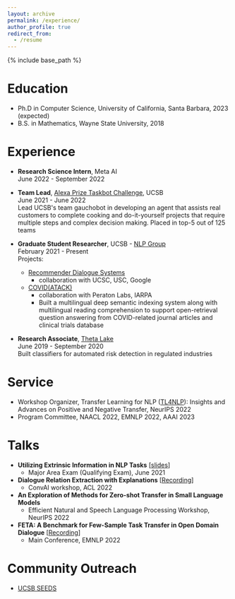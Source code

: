 ```yaml
---
layout: archive
permalink: /experience/
author_profile: true
redirect_from:
  - /resume
---
```


{% include base_path %}

Education
======
* Ph.D in Computer Science, University of California, Santa Barbara, 2023 (expected)
* B.S. in Mathematics, Wayne State University, 2018

Experience
======
- **Research Science Intern**, Meta AI\
June 2022 - September 2022

- **Team Lead**, [Alexa Prize Taskbot Challenge](https://developer.amazon.com/alexaprize), UCSB\
June 2021 - June 2022\
Lead UCSB's team gauchobot in developing an agent that assists real customers to complete cooking and do-it-yourself projects that require multiple steps and complex decision making.
Placed in top-5 out of 125 teams

- **Graduate Student Researcher**, UCSB - [NLP Group](http://nlp.cs.ucsb.edu/)\
February 2021 - Present\
Projects:
  - [Recommender Dialogue Systems](https://news.ucsc.edu/2020/11/recommender-dialogue.html)
    - collaboration with UCSC, USC, Google
  - [COVID(ATACK)](https://www.peratonlabs.com/project-intelligent-data-retrieval-covid.html)
    - collaboration with Peraton Labs, IARPA
    - Built a multilingual deep semantic indexing system along with multilingual reading comprehension to support open-retrieval question answering from COVID-related journal articles and clinical trials database

- **Research Associate**, [Theta Lake](https://thetalake.com)\
June 2019 - September 2020\
Built classifiers for automated risk detection in regulated industries

Service
======
- Workshop Organizer, Transfer Learning for NLP ([TL4NLP](https://tl4nlp.github.io/)): Insights and Advances on Positive and Negative Transfer, NeurIPS 2022
- Program Committee, NAACL 2022, EMNLP 2022, AAAI 2023

Talks
======
- **Utilizing Extrinsic Information in NLP Tasks** \[[slides](https://alon-albalak.github.io/images/AlonAlbalakMAE.pdf)\]
  - Major Area Exam (Qualifying Exam), June 2021
- **Dialogue Relation Extraction with Explanations** \[[Recording](https://drive.google.com/file/d/1KAfn2RGi8wX-JwMDXOnp3XJB5CelmzmI/view?usp=share_link)\]
  - ConvAI workshop, ACL 2022
- **An Exploration of Methods for Zero-shot Transfer in Small Language Models**
  - Efficient Natural and Speech Language Processing Workshop, NeurIPS 2022
- **FETA: A Benchmark for Few-Sample Task Transfer in Open Domain Dialogue** \[[Recording](https://drive.google.com/file/d/1LzqnSa8tXrPJhlQwmGgecr5QNfML7trf/view?usp=share_link)\]
  - Main Conference, EMNLP 2022

Community Outreach
======
- [UCSB SEEDS](https://cbsr.ucsb.edu/seeds)
<!--<iframe width="336" height="189" src="https://www.youtube.com/embed/MKJgj_C4Xyg" title="YouTube video player" frameborder="0" allow="accelerometer; autoplay; clipboard-write; encrypted-media; gyroscope; picture-in-picture" allowfullscreen></iframe>-->
